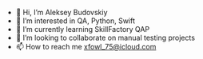 - 👋 Hi, I’m Aleksey Budovskiy
- 👀 I’m interested in QA, Python, Swift
- 🌱 I’m currently learning SkillFactory QAP
- 💞️ I’m looking to collaborate on manual testing projects
- 📫 How to reach me xfowl_75@icloud.com

<!---
Owl-1975/Owl-1975 is a ✨ special ✨ repository because its `README.md` (this file) appears on your GitHub profile.
You can click the Preview link to take a look at your changes.
--->
